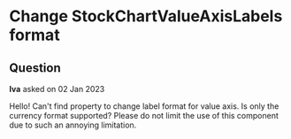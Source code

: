# Change StockChartValueAxisLabels format

## Question

**Iva** asked on 02 Jan 2023

Hello! Can't find property to change label format for value axis. Is only the currency format supported? Please do not limit the use of this component due to such an annoying limitation.
